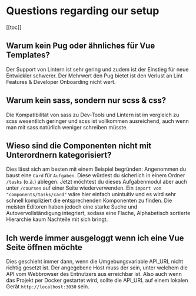 # Questions regarding our setup

[[toc]]

## Warum kein Pug oder ähnliches für Vue Templates?

Der Support von Lintern ist sehr gering und zudem ist der Einstieg für neue Entwickler schwerer. Der Mehrwert den Pug bietet ist den Verlust an Lint Features & Developer Onboarding nicht wert.

## Warum kein sass, sondern nur scss & css?

Die Kompatibilität von sass zu Dev-Tools und Lintern ist im vergleich zu scss wesentlich geringer und scss ist vollkommen ausreichend, auch wenn man mit sass natürlich weniger schreiben müsste.

## Wieso sind die Componenten nicht mit Unterordnern kategorisiert?

Dies lässt sich am besten mit einem Beispiel begründen: Angenommen du baust eine `Card` für `Aufgaben`. Diese würdest du sicherlich in einem Ordner `/tasks` (o.ä.) ablegen. Jetzt möchtest du dieses Aufgabenmodul aber auch unter `/courses` auf einer Seite wiederverwenden. Ein `import von "components/tasks/card"` wäre hier einfach unintuitiv und es wird sehr schnell kompliziert die entsprechenden Komponenten zu finden. Die meisten Editoren haben jedoch eine starke Suche und Autovervollständigung integriert, sodass eine Flache, Alphabetisch sortierte Hierarchie kaum Nachteile mit sich bringt.

## Ich werde immer ausgeloggt wenn ich eine Vue Seite öffnen möchte

Dies geschieht immer dann, wenn die Umgebungsvariable API_URL nicht richtig gesetzt ist. Der angegebene Host muss der sein, unter welchem die API vom Webbrowser des Entnutzers aus erreichbar ist. Also auch wenn das Projekt per Docker gestartet wird, sollte die API_URL auf einem lokalen Gerät `http://localhost:3030` sein.
